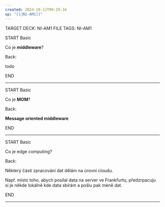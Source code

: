 ```yaml
---
created: 2024-10-11T09:29:34
up: "[[📖NI-AM1]]"
---
```


TARGET DECK: NI-AM1
FILE TAGS: NI-AM1


START
Basic

Co je **middleware**?

Back:

todo

END

---


START
Basic

Co je **MOM**?

Back:

**Message oriented middleware**

END

---


START
Basic

Co je edge computing?

Back:

Některý části zpracování dat dělám na úrovni cloudu.

Např. místo toho, abych posílal data na server ve Frankfurtu, předzrpacuju si je někde lokálně kde data sbírám a pošlu pak méně dat.

END

---


